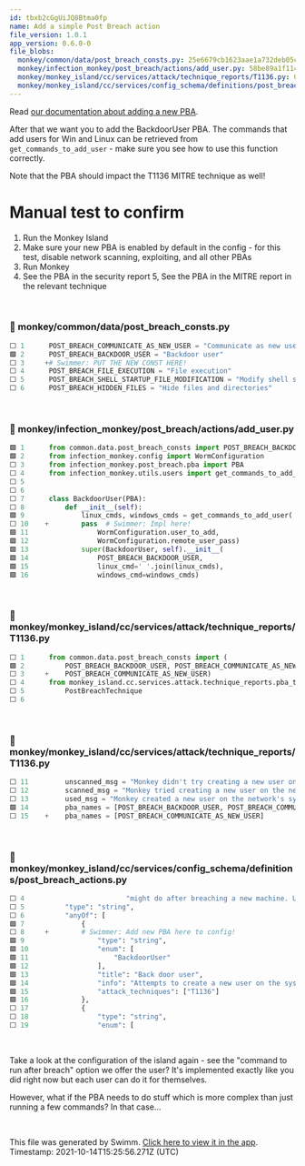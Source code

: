 ```yaml
---
id: tbxb2cGgUiJQ8Btma0fp
name: Add a simple Post Breach action
file_version: 1.0.1
app_version: 0.6.0-0
file_blobs:
  monkey/common/data/post_breach_consts.py: 25e6679cb1623aae1a732deb05cc011a452743e3
  monkey/infection_monkey/post_breach/actions/add_user.py: 58be89a1f114459aa3548fdeef16226ffe63aea0
  monkey/monkey_island/cc/services/attack/technique_reports/T1136.py: 086a1c1399499897d4e49118332aead8d7d1f3b4
  monkey/monkey_island/cc/services/config_schema/definitions/post_breach_actions.py: f1fe0f6f26030f3e9893bf63df97dd59d3837672
---
```


Read [our documentation about adding a new PBA](https://www.guardicore.com/infectionmonkey/docs/development/adding-post-breach-actions/).

After that we want you to add the BackdoorUser PBA. The commands that add users for Win and Linux can be retrieved from `get_commands_to_add_user` - make sure you see how to use this function correctly. 

Note that the PBA should impact the T1136 MITRE technique as well! 

# Manual test to confirm

1. Run the Monkey Island
2. Make sure your new PBA is enabled by default in the config - for this test, disable network scanning, exploiting, and all other PBAs
3. Run Monkey
4. See the PBA in the security report
5, See the PBA in the MITRE report in the relevant technique


<br/>

<!-- NOTE-swimm-snippet: the lines below links your snippet to Swimm -->
### 📄 monkey/common/data/post_breach_consts.py
```python
⬜ 1      POST_BREACH_COMMUNICATE_AS_NEW_USER = "Communicate as new user"
🟩 2      POST_BREACH_BACKDOOR_USER = "Backdoor user"
⬜ 3     +# Swimmer: PUT THE NEW CONST HERE!
⬜ 4      POST_BREACH_FILE_EXECUTION = "File execution"
⬜ 5      POST_BREACH_SHELL_STARTUP_FILE_MODIFICATION = "Modify shell startup file"
⬜ 6      POST_BREACH_HIDDEN_FILES = "Hide files and directories"
```

<br/>

<!-- NOTE-swimm-snippet: the lines below links your snippet to Swimm -->
### 📄 monkey/infection_monkey/post_breach/actions/add_user.py
```python
🟩 1      from common.data.post_breach_consts import POST_BREACH_BACKDOOR_USER
🟩 2      from infection_monkey.config import WormConfiguration
⬜ 3      from infection_monkey.post_breach.pba import PBA
⬜ 4      from infection_monkey.utils.users import get_commands_to_add_user
⬜ 5      
⬜ 6      
⬜ 7      class BackdoorUser(PBA):
⬜ 8          def __init__(self):
🟩 9              linux_cmds, windows_cmds = get_commands_to_add_user(
⬜ 10    +        pass  # Swimmer: Impl here!
🟩 11                 WormConfiguration.user_to_add,
🟩 12                 WormConfiguration.remote_user_pass)
🟩 13             super(BackdoorUser, self).__init__(
🟩 14                 POST_BREACH_BACKDOOR_USER,
🟩 15                 linux_cmd=' '.join(linux_cmds),
🟩 16                 windows_cmd=windows_cmds)
```

<br/>

<!-- NOTE-swimm-snippet: the lines below links your snippet to Swimm -->
### 📄 monkey/monkey_island/cc/services/attack/technique_reports/T1136.py
```python
⬜ 1      from common.data.post_breach_consts import (
🟩 2          POST_BREACH_BACKDOOR_USER, POST_BREACH_COMMUNICATE_AS_NEW_USER)
⬜ 3     +    POST_BREACH_COMMUNICATE_AS_NEW_USER)
⬜ 4      from monkey_island.cc.services.attack.technique_reports.pba_technique import \
⬜ 5          PostBreachTechnique
⬜ 6      
```

<br/>

<!-- NOTE-swimm-snippet: the lines below links your snippet to Swimm -->
### 📄 monkey/monkey_island/cc/services/attack/technique_reports/T1136.py
```python
⬜ 11         unscanned_msg = "Monkey didn't try creating a new user on the network's systems."
⬜ 12         scanned_msg = "Monkey tried creating a new user on the network's systems, but failed."
⬜ 13         used_msg = "Monkey created a new user on the network's systems."
🟩 14         pba_names = [POST_BREACH_BACKDOOR_USER, POST_BREACH_COMMUNICATE_AS_NEW_USER]
⬜ 15    +    pba_names = [POST_BREACH_COMMUNICATE_AS_NEW_USER]
```

<br/>

<!-- NOTE-swimm-snippet: the lines below links your snippet to Swimm -->
### 📄 monkey/monkey_island/cc/services/config_schema/definitions/post_breach_actions.py
```python
⬜ 4                         "might do after breaching a new machine. Used in ATT&CK and Zero trust reports.",
⬜ 5          "type": "string",
⬜ 6          "anyOf": [
🟩 7              {
⬜ 8     +        # Swimmer: Add new PBA here to config!
🟩 9                  "type": "string",
🟩 10                 "enum": [
🟩 11                     "BackdoorUser"
🟩 12                 ],
🟩 13                 "title": "Back door user",
🟩 14                 "info": "Attempts to create a new user on the system and delete it afterwards.",
🟩 15                 "attack_techniques": ["T1136"]
🟩 16             },
⬜ 17             {
⬜ 18                 "type": "string",
⬜ 19                 "enum": [
```

<br/>

Take a look at the configuration of the island again - see the "command to run after breach" option we offer the user? It's implemented exactly like you did right now but each user can do it for themselves. 

However, what if the PBA needs to do stuff which is more complex than just running a few commands? In that case... 

<br/>

This file was generated by Swimm. [Click here to view it in the app](https://swimm.io/link?l=c3dpbW0lM0ElMkYlMkZyZXBvcyUyRlpnMWZscldSZ3ZsczBjMm1GeURJJTJGZG9jcyUyRnRieGIyY0dnVWlKUThCdG1hMGZw). Timestamp: 2021-10-14T15:25:56.271Z (UTC)